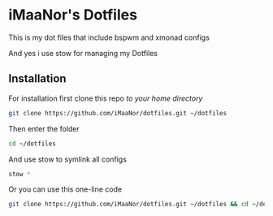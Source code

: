 # iMaaNor's Dotfiles

This is my dot files that include bspwm and xmonad configs  

And yes i use stow for managing my Dotfiles  

## Installation  
For installation first clone this repo *to your home directory*

```bash
git clone https://github.com/iMaaNor/dotfiles.git ~/dotfiles
```  

Then enter the folder

```bash
cd ~/dotfiles
```  
And use stow to symlink all configs

```bash
stow *
```

Or you can use this one-line code

```bash
git clone https://github.com/iMaaNor/dotfiles.git ~/dotfiles && cd ~/dotfiles && stow * 
```  
